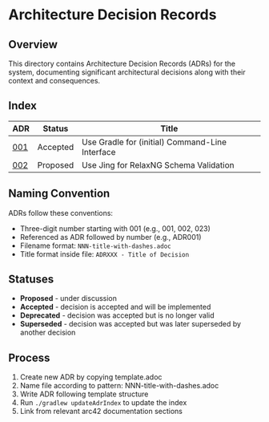 <!--
File: /arc42-doc/decisions/README.md
Purpose: Provides an index of all Architecture Decision Records (ADRs) and explains the ADR process.
-->

# Architecture Decision Records

## Overview

This directory contains Architecture Decision Records (ADRs) for the system, documenting significant architectural decisions along with their context and consequences.

## Index

<!-- BEGIN-ADR-INDEX - autogenerated, manual edits will be lost -->
| ADR | Status | Title |
|--|--|-------|
| [001](001-use-gradle-for-command-line-interface.adoc) | Accepted | Use Gradle for (initial) Command-Line Interface |
| [002](002-use-jing-for-relaxvNG-schema-validation.adoc) | Proposed | Use Jing for RelaxNG Schema Validation |
<!-- END-ADR-INDEX -->

## Naming Convention

ADRs follow these conventions:

* Three-digit number starting with 001 (e.g., 001, 002, 023)
* Referenced as ADR followed by number (e.g., ADR001)
* Filename format: `NNN-title-with-dashes.adoc`
* Title format inside file: `ADRXXX - Title of Decision`

## Statuses

- **Proposed** - under discussion
- **Accepted** - decision is accepted and will be implemented
- **Deprecated** - decision was accepted but is no longer valid
- **Superseded** - decision was accepted but was later superseded by another decision

## Process

1. Create new ADR by copying template.adoc
2. Name file according to pattern: NNN-title-with-dashes.adoc
3. Write ADR following template structure
4. Run `./gradlew updateAdrIndex` to update the index
5. Link from relevant arc42 documentation sections


<!--
Implementation Notes:
- This file serves as the master index for all ADRs
- Will be used to generate section 09-decisions.md in the arc42 documentation
- Should be kept up to date as new ADRs are added
- Links between ADRs should be maintained here
-->